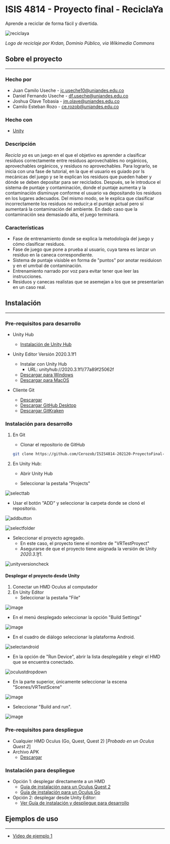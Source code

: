 # ISIS 4814 - Proyecto final - ReciclaYa

Aprende a reciclar de forma fácil y divertida.

![reciclaya](https://user-images.githubusercontent.com/55302468/145698368-c9f7e135-1959-454e-ace1-c88205e0b96e.png)

*Logo de reciclaje por Krdan, Dominio Público, via Wikimedia Commons*

## Sobre el proyecto

---

### Hecho por

- Juan Camilo Useche - jc.useche10@uniandes.edu.co
- Daniel Fernando Useche - df.useche@uniandes.edu.co
- Joshua Olave Tobasia - jm.olave@uniandes.edu.co
- Camilo Esteban Rozo - ce.rozob@uniandes.edu.co

### Hecho con

- [Unity](https://unity.com/es)

### Descripción

*Recicla ya* es un juego en el que el objetivo es aprender a clasificar residuos correctamente entre residuos aprovechables no orgánicos, aprovechables orgánicos, y residuos no aprovechables. Para lograrlo, se inicia con una fase de tutorial, en la que el usuario es guiado por ls mecánicas del juego y se le explican los residuos que pueden haber y dónde se deben depositar para ser reciclados. Después, se le introduce el sistema de puntaje y contaminación, donde el puntaje aumenta y la contaminación disminuye conforme el usuario va depositando los residuos en los lugares adecuados. Del mismo modo, se le explica que clasificar incorrectamente los residuos no reducir;a el puntaje actual pero sí aumentará la contaminación del ambiente. En dado caso que la contaminación sea demasiado alta, el juego terminará.

### Características

- Fase de entrenamiento donde se explica la metodología del juego y cómo clasificar residuos.
- Fase de juego que pone a prueba al usuario, cuya tarea es lanzar un residuo en la caneca correspondiente.
- Sistema de puntaje visisble en forma de "puntos" por anotar residuiosn y en el umrbal de contaminación.
- Entrenamiento narrado por voz para evitar tener que leer las instrucciones.
- Residuos y canecas realistas que se asemejan a los que se presentarían en un caso real.

## Instalación

---

### Pre-requisitos para desarrollo

- Unity Hub

  - [Instalación de Unity Hub](https://unity.com/es/download)

- Unity Editor Versión 2020.3.1f1

  - Instalar con Unity Hub 
    - URL: unityhub://2020.3.1f1/77a89f25062f
  - [Descargar para Windows](https://download.unity3d.com/download_unity/77a89f25062f/UnityDownloadAssistant-2020.3.1f1.exe)
  - [Descargar para MacOS](https://download.unity3d.com/download_unity/77a89f25062f/UnityDownloadAssistant-2020.3.1f1.dmg)

- Cliente Git

  - [Descargar](https://git-scm.com/downloads)
  - [Descargar GitHub Desktop](https://desktop.github.com/)
  - [Descargar GitKraken](https://www.gitkraken.com/download)

### Instalación para desarrollo

1. En Git

   - Clonar el repositorio de GitHub

   ```bash
   git clone https://github.com/Cerozob/ISIS4814-202120-ProyectoFinal-ReciclaYa.git
   ```
   
2. En Unity Hub:

   - Abrir Unity Hub

   - Seleccionar la pestaña "Projects"
 
![selecttab](https://user-images.githubusercontent.com/55302468/140423330-5a63a823-5175-4e9d-b42d-4633cf6301cc.png)

   - Usar el botón "ADD" y seleccionar la carpeta donde se clonó el repositorio.

![addbutton](https://user-images.githubusercontent.com/55302468/140423385-49f3bdd6-ff41-4f34-ae32-5207006a6a4c.png)

![selectfolder](https://user-images.githubusercontent.com/55302468/140423919-3f99d955-7cad-4b04-bb1b-2ecf53adbd3e.png)

   - Seleccionar el proyecto agregado.
     - En este caso, el proyecto tiene el nombre de "VRTestProyect"
     - Asegurarse de que el proyecto tiene asignada la versión de Unity *2020.3.1f1*.

![unityversioncheck](https://user-images.githubusercontent.com/55302468/140424414-5c2834d7-affb-4781-b154-6df8432c4301.png)

#### Desplegar el proyecto desde Unity

1. Conectar un HMD Oculus al computador
2. En Unity Editor
   - Seleccionar la pestaña "File"
   
![image](https://user-images.githubusercontent.com/55302468/140439489-39c59035-22b3-4b00-825c-111e3149eec1.png)
   
   - En el menú desplegado seleccionar la opción "Build Settings"

![image](https://user-images.githubusercontent.com/55302468/140439396-1c324bab-fd54-49ed-b876-32dca92124e1.png)

   - En el cuadro de diálogo seleccionar la plataforma Android.

![selectandroid](https://user-images.githubusercontent.com/55302468/140437717-316618f5-a2a7-4b8a-9d4c-a0b0d52ed94f.png)

   - En la opción de "Run Device", abrir la lista desplegable y elegir el HMD que se encuentra conectado.

![oculustdropdown](https://user-images.githubusercontent.com/55302468/140437836-98b0e277-46e6-46aa-9b6b-035c70eb18b1.png)

   - En la parte superior, únicamente seleccionar la escena "Scenes/VRTestScene"

![image](https://user-images.githubusercontent.com/55302468/140437900-a09f4788-08a3-4d57-8f91-a797d2c1ae16.png)

   - Seleccionar "Build and run".

![image](https://user-images.githubusercontent.com/55302468/140438024-5b5a4923-de98-4be3-8ea0-83695b88d8d8.png)

### Pre-requisitos para despliegue

- Cualquier HMD Oculus (Go, Quest, Quest 2) [_Probado en un Oculus Quest 2_]
- Archivo APK
  - [Descargar](https://github.com/Cerozob/ISIS4814-202120-ProyectoFinal-ReciclaYa/releases/download/build/reciclaya.apk)

### Instalación para despliegue

- Opción 1: desplegar directamente a un HMD
  - [Guía de instalación para un Oculus Quest 2](https://headjack.io/knowledge-base/how-to-easily-sideload-a-vr-app-to-oculus-quest-2/)
  - [Guía de instalación para un Oculus Go](https://headjack.io/tutorial/sideload-install-app-apk-oculus-go-quest/)  
- Opción 2: desplegar desde Unity Editor:
  - [Ver Guía de instalación y despliegue para desarrollo](#instalación-para-desarrollo)

## Ejemplos de uso

---

- [Video de ejemplo 1](https://www.youtube.com/watch?v=hEyqFmwu4b4)
